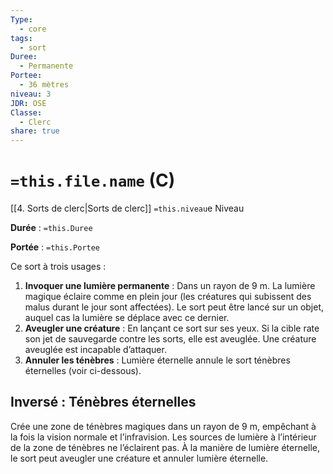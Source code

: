 ```yaml
---
Type:
  - core
tags:
  - sort
Duree:
  - Permanente
Portee:
  - 36 mètres
niveau: 3
JDR: OSE
Classe:
  - Clerc
share: true
---
```

# `=this.file.name`  (C)

[[4. Sorts de clerc|Sorts de clerc]] `=this.niveau`e Niveau

**Durée** : `=this.Duree` 

**Portée** : `=this.Portee`

Ce sort à trois usages :

1. **Invoquer une lumière permanente** : Dans un rayon de 9 m. La lumière magique éclaire comme en plein jour (les créatures qui subissent des malus durant le jour sont affectées). Le sort peut être lancé sur un objet, auquel cas la lumière se déplace avec ce dernier.
2. **Aveugler une créature** : En lançant ce sort sur ses yeux. Si la cible rate son jet de sauvegarde contre les sorts, elle est aveuglée. Une créature aveuglée est incapable d’attaquer.
3. **Annuler les ténèbres** : Lumière éternelle annule le sort ténèbres éternelles (voir ci-dessous).

## Inversé : Ténèbres éternelles
Crée une zone de ténèbres magiques dans un rayon de 9 m, empêchant à la fois la vision normale et l’infravision. Les sources de lumière à l’intérieur de la zone de ténèbres ne l’éclairent pas. À la manière de lumière éternelle, le sort peut aveugler une créature et annuler lumière éternelle.

